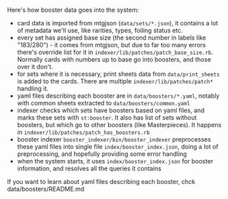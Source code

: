 Here's how booster data goes into the system:

* card data is imported from mtgjson (`data/sets/*.json`), it contains a lot of metadata we'll use, like rarities, types, foiling status etc.
* every set has assigned base size (the second number in labels like "183/280") - it comes from mtgjson, but due to far too many errors there's override list for it in `indexer/lib/patches/patch_base_size.rb`. Normally cards with numbers up to base go into boosters, and those over it don't.
* for sets where it is necessary, print sheets data from `data/print_sheets` is added to the cards. There are multiple `indexer/lib/patches/patch*` handling it.
* yaml files describing each booster are in `data/boosters/*.yaml`, notably with common sheets extracted to `data/boosters/common.yaml`
* indexer checks which sets have boosters based on yaml files, and marks these sets with `st:booster`. It also has list of sets without boosters, but which go to other boosters (like Masterpieces). It happens in `indexer/lib/patches/patch_has_boosters.rb`
* booster indexer `booster_indexer/bin/booster_indexer` preprocesses these yaml files into single file `index/booster_index.json`, doing a lot of preprocessing, and hopefully providing some error handling
* when the system starts, it uses `index/booster_index.json` for booster information, and resolves all the queries it contains

If you want to learn about yaml files describing each booster, chck data/boosters/README.md

